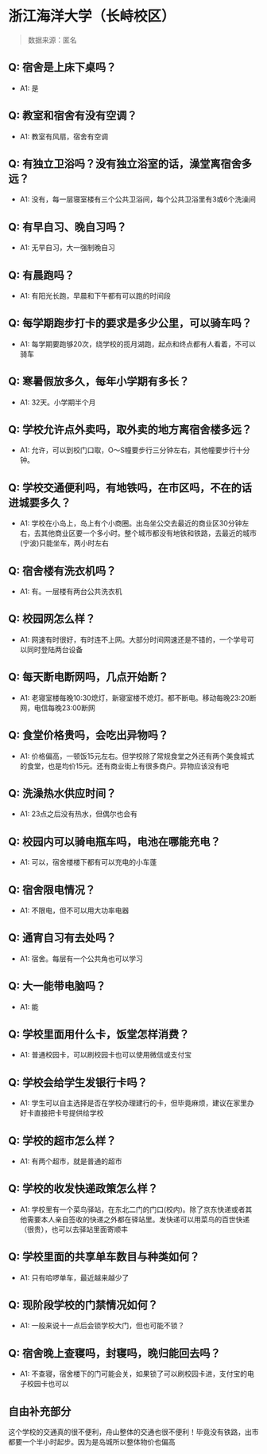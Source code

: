 # 浙江海洋大学（长峙校区）

> 数据来源：匿名

## Q: 宿舍是上床下桌吗？

- A1: 是

## Q: 教室和宿舍有没有空调？

- A1: 教室有风扇，宿舍有空调

## Q: 有独立卫浴吗？没有独立浴室的话，澡堂离宿舍多远？

- A1: 没有，每一层寝室楼有三个公共卫浴间，每个公共卫浴里有3或6个洗澡间

## Q: 有早自习、晚自习吗？

- A1: 无早自习，大一强制晚自习

## Q: 有晨跑吗？

- A1: 有阳光长跑，早晨和下午都有可以跑的时间段

## Q: 每学期跑步打卡的要求是多少公里，可以骑车吗？

- A1: 每学期要跑够20次，绕学校的揽月湖跑，起点和终点都有人看着，不可以骑车

## Q: 寒暑假放多久，每年小学期有多长？

- A1: 32天。小学期半个月

## Q: 学校允许点外卖吗，取外卖的地方离宿舍楼多远？

- A1: 允许，可以到校门口取，O～S幢要步行三分钟左右，其他幢要步行十分钟。

## Q: 学校交通便利吗，有地铁吗，在市区吗，不在的话进城要多久？

- A1: 学校在小岛上，岛上有个小商圈。出岛坐公交去最近的商业区30分钟左右，去其他商业区要一个多小时。整个城市都没有地铁和铁路，去最近的城市(宁波)只能坐车，两小时左右

## Q: 宿舍楼有洗衣机吗？

- A1: 有。一层楼有两台公共洗衣机

## Q: 校园网怎么样？

- A1: 网速有时很好，有时连不上网。大部分时间网速还是不错的，一个学号可以同时登陆两台设备

## Q: 每天断电断网吗，几点开始断？

- A1: 老寝室楼每晚10:30熄灯，新寝室楼不熄灯。都不断电。移动每晚23:20断网，电信每晚23:00断网

## Q: 食堂价格贵吗，会吃出异物吗？

- A1: 价格偏高，一顿饭15元左右。但学校除了常规食堂之外还有两个美食城式的食堂，也是均价15元。还有商业街上有很多商户。异物应该没有吧

## Q: 洗澡热水供应时间？

- A1: 23点之后没有热水，但偶尔也会有

## Q: 校园内可以骑电瓶车吗，电池在哪能充电？

- A1: 可以，宿舍楼楼下都有可以充电的小车蓬

## Q: 宿舍限电情况？

- A1: 不限电，但不可以用大功率电器

## Q: 通宵自习有去处吗？

- A1: 宿舍。每层有一个公共角也可以学习

## Q: 大一能带电脑吗？

- A1: 能

## Q: 学校里面用什么卡，饭堂怎样消费？

- A1: 普通校园卡，可以刷校园卡也可以使用微信或支付宝

## Q: 学校会给学生发银行卡吗？

- A1: 学生可以自主选择是否在学校办理建行的卡，但毕竟麻烦，建议在家里办好卡直接把卡号提供给学校

## Q: 学校的超市怎么样？

- A1: 有两个超市，就是普通的超市

## Q: 学校的收发快递政策怎么样？

- A1: 学校里有一个菜鸟驿站，在东北二门的门口(校内)。除了京东快递或者其他需要本人亲自签收的快递之外都在驿站里。发快递可以用菜鸟的百世快递（很贵），也可以去驿站里面寄顺丰

## Q: 学校里面的共享单车数目与种类如何？

- A1: 只有哈啰单车，最近越来越少了

## Q: 现阶段学校的门禁情况如何？

- A1: 一般来说十一点后会锁学校大门，但也可能不锁？

## Q: 宿舍晚上查寝吗，封寝吗，晚归能回去吗？

- A1: 不查寝，宿舍楼下的门可能会关，如果锁了可以刷校园卡进，支付宝的电子校园卡也可以

## 自由补充部分

这个学校的交通真的很不便利，舟山整体的交通也很不便利！毕竟没有铁路，出市都要一个半小时起步。因为是岛城所以整体物价也偏高
